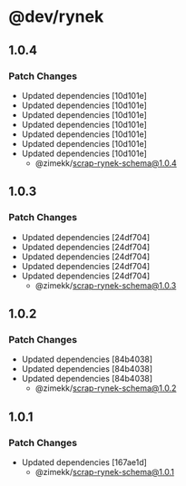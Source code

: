 # @dev/rynek

## 1.0.4

### Patch Changes

- Updated dependencies [10d101e]
- Updated dependencies [10d101e]
- Updated dependencies [10d101e]
- Updated dependencies [10d101e]
- Updated dependencies [10d101e]
- Updated dependencies [10d101e]
- Updated dependencies [10d101e]
  - @zimekk/scrap-rynek-schema@1.0.4

## 1.0.3

### Patch Changes

- Updated dependencies [24df704]
- Updated dependencies [24df704]
- Updated dependencies [24df704]
- Updated dependencies [24df704]
- Updated dependencies [24df704]
  - @zimekk/scrap-rynek-schema@1.0.3

## 1.0.2

### Patch Changes

- Updated dependencies [84b4038]
- Updated dependencies [84b4038]
- Updated dependencies [84b4038]
  - @zimekk/scrap-rynek-schema@1.0.2

## 1.0.1

### Patch Changes

- Updated dependencies [167ae1d]
  - @zimekk/scrap-rynek-schema@1.0.1
